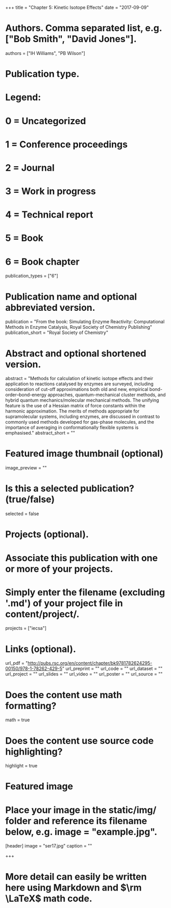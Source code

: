 +++
title = "Chapter 5: Kinetic Isotope Effects"
date = "2017-09-09"
# Authors. Comma separated list, e.g. ["Bob Smith", "David Jones"].

authors = ["IH Williams", "PB Wilson"]
# Publication type.
# Legend:
# 0 = Uncategorized
# 1 = Conference proceedings
# 2 = Journal
# 3 = Work in progress
# 4 = Technical report
# 5 = Book
# 6 = Book chapter

publication_types = ["6"]
# Publication name and optional abbreviated version.

publication = "From the book: Simulating Enzyme Reactivity: Computational Methods in Enzyme Catalysis, Royal Society of Chemistry Publishing"
publication_short = "Royal Society of Chemistry"
# Abstract and optional shortened version.

abstract = "Methods for calculation of kinetic isotope effects and their application to reactions catalysed by enzymes are surveyed, including consideration of cut-off approximations both old and new, empirical bond-order–bond-energy approaches, quantum-mechanical cluster methods, and hybrid quantum mechanics/molecular mechanical methods. The unifying feature is the use of a Hessian matrix of force constants within the harmonic approximation. The merits of methods appropriate for supramolecular systems, including enzymes, are discussed in contrast to commonly used methods developed for gas-phase molecules, and the importance of averaging in conformationally flexible systems is emphasised." 
abstract_short = ""
# Featured image thumbnail (optional)

image_preview = ""
# Is this a selected publication? (true/false)

selected = false
# Projects (optional).
# Associate this publication with one or more of your projects.
# Simply enter the filename (excluding '.md') of your project file in content/project/.

projects = ["iecsa"]
# Links (optional).

url_pdf = "http://pubs.rsc.org/en/content/chapter/bk9781782624295-00150/978-1-78262-429-5"
url_preprint = ""
url_code = ""
url_dataset = ""
url_project = ""
url_slides = ""
url_video = ""
url_poster = ""
url_source = ""
# Does the content use math formatting?

math = true
# Does the content use source code highlighting?

highlight = true
# Featured image
# Place your image in the static/img/ folder and reference its filename below, e.g. image = "example.jpg".
[header]
image = "ser17.jpg"
caption = ""


+++

# More detail can easily be written here using Markdown and $\rm \LaTeX$ math code.
